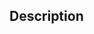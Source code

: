 <!-- You can erase any parts of this template not applicable to your Pull Request. -->

## Description
<!-- Write a brief description of the changes introduced by this PR -->
